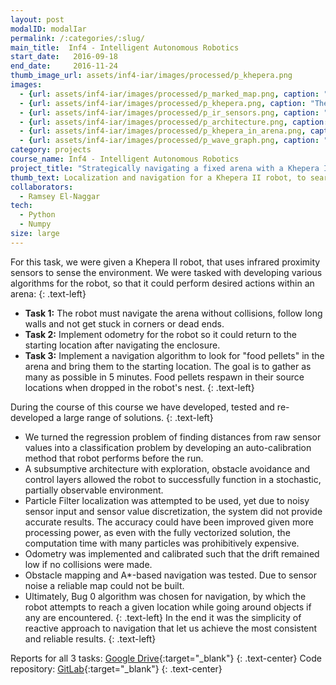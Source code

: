 ```yaml
---
layout: post
modalID: modalIar
permalink: /:categories/:slug/
main_title:  Inf4 - Intelligent Autonomous Robotics
start_date:   2016-09-18
end_date:     2016-11-24
thumb_image_url: assets/inf4-iar/images/processed/p_khepera.png
images:
  - {url: assets/inf4-iar/images/processed/p_marked_map.png, caption: "Final map of the arena, used for Task 3. Nest is the official starting locations of the robot that it starts from (any orientation) and points are where we decided to place the 'food' locations for our tests. Robot needed to find food locations and bring the pellet to the nest. Pickup and dropping of the pellets were signaled by the arbiter with the press of the space bar.", id: p_marked_map}
  - {url: assets/inf4-iar/images/processed/p_khepera.png, caption: "The Khepera II robot from up close. The black patches on the front and sides are the IR sensors.", id: p_khepera}
  - {url: assets/inf4-iar/images/processed/p_ir_sensors.png, caption: "Sketch of IR sensors placement on the Khepera II robot.", id: p_ir_sensors}
  - {url: assets/inf4-iar/images/processed/p_architecture.png, caption: "Flowchart depicting different components of our system for controlling the robot.", id: p_architecture}
  - {url: assets/inf4-iar/images/processed/p_khepera_in_arena.png, caption: "Snapshot of Khepera navigating the arena.", id: p_khepera_in_arena}
  - {url: assets/inf4-iar/images/processed/p_wave_graph.png, caption: "Experiments of particle filter-based navigation. As soon as the map layout was fixed (Task 3), we created a map of the arena, so the particle filter localization could be used.", id: p_wave_graph}
category: projects
course_name: Inf4 - Intelligent Autonomous Robotics
project_title: "Strategically navigating a fixed arena with a Khepera II"
thumb_text: Localization and navigation for a Khepera II robot, to search an obstacle course for "food" and home return
collaborators:
  - Ramsey El-Naggar
tech:
  - Python
  - Numpy
size: large
---
```


<div class="post-content-markdown">

For this task, we were given a Khepera II robot, that uses infrared proximity sensors to sense the environment. We were tasked with developing various algorithms for the robot, so that it could perform desired actions within an arena:
{: .text-left}
* **Task 1:** The robot must navigate the arena without collisions, follow long walls and not get stuck in corners or dead ends.
* **Task 2:** Implement odometry for the robot so it could return to the starting location after navigating the enclosure.
* **Task 3:** Implement a navigation algorithm to look for "food pellets" in the arena and bring them to the starting location. The goal is to gather as many as possible in 5 minutes. Food pellets respawn in their source locations when dropped in the robot's nest.
{: .text-left}

During the course of this course we have developed, tested and re-developed a large range of solutions.
{: .text-left}
* We turned the regression problem of finding distances from raw sensor values into a classification problem by developing an auto-calibration method that robot performs before the run.
* A subsumptive architecture with exploration, obstacle avoidance and control layers allowed the robot to successfully function in a stochastic, partially observable environment.
* Particle Filter localization was attempted to be used, yet due to noisy sensor input and sensor value discretization, the system did not provide accurate results. The accuracy could have been improved given more processing power, as even with the fully vectorized solution, the computation time with many particles was prohibitively expensive.
* Odometry was implemented and calibrated such that the drift remained low if no collisions were made.
* Obstacle mapping and A\*-based navigation was tested. Due to sensor noise a reliable map could not be built.
* Ultimately, Bug 0 algorithm was chosen for navigation, by which the robot attempts to reach a given location while going around objects if any are encountered.
{: .text-left}
In the end it was the simplicity of reactive approach to navigation that let us achieve the most consistent and reliable results.
{: .text-left}

Reports for all 3 tasks: [Google Drive](https://drive.google.com/open?id=1NFmrsW8NIIT-TGLA41VM5yh5Kz3KCo_u){:target="_blank"}
{: .text-center}
Code repository: [GitLab](https://gitlab.com/iar/iar){:target="_blank"}
{: .text-center}

</div>
